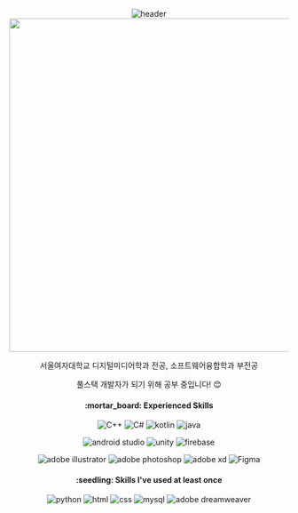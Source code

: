 
<div align="center">

![header](https://capsule-render.vercel.app/api?type=waving&color=B9EBFF&width=700&height=200&section=header&text=Hello,%20I'm%20Inyoung&fontSize=30&animation=fadeIn)
<img src="https://github.com/1ny0ung/1ny0ung/assets/98141439/b59ca3fc-bd30-40c7-b56b-8840084ba35d.gif" width="600" gravity="center"/>
  
서울여자대학교 디지털미디어학과 전공, 소프트웨어융합학과 부전공

풀스택 개발자가 되기 위해 공부 중입니다! :blush: <br>

  <h4> :mortar_board: Experienced Skills</h4>

![C++](https://img.shields.io/badge/C%2B%2B-00599C?style=for-the-badge&logo=c%2B%2B&logoColor=white)
![C#](https://img.shields.io/badge/C%23-239120?style=for-the-badge&logo=c-sharp&logoColor=white)
![kotlin](https://img.shields.io/badge/Kotlin-0095D5?&style=for-the-badge&logo=kotlin&logoColor=white)
![java](https://img.shields.io/badge/Java-ED8B00?style=for-the-badge&logo=openjdk&logoColor=white)


![android studio](https://img.shields.io/badge/android%20studio-3DDC84?style=for-the-badge&logo=androidstudio&logoColor=white)
![unity](https://img.shields.io/badge/Unity-100000?style=for-the-badge&logo=unity&logoColor=white)
![firebase](https://img.shields.io/badge/Firebase-039BE5?style=for-the-badge&logo=Firebase&logoColor=white)

![adobe illustrator](https://img.shields.io/badge/Adobe%20Illustrator-FF9A00?style=for-the-badge&logo=adobe%20illustrator&logoColor=white)
![adobe photoshop](https://img.shields.io/badge/Adobe%20Photoshop-31A8FF?style=for-the-badge&logo=Adobe%20Photoshop&logoColor=black)
![adobe xd](https://img.shields.io/badge/Adobe%20XD-470137?style=for-the-badge&logo=Adobe%20XD&logoColor=#FF61F6)
![Figma](https://img.shields.io/badge/Figma-F24E1E?style=for-the-badge&logo=figma&logoColor=white)

<h4> :seedling: Skills I've used at least once</h4>

![python](https://img.shields.io/badge/Python-3776AB?style=for-the-badge&logo=python&logoColor=white)
![html](https://img.shields.io/badge/HTML-239120?style=for-the-badge&logo=html5&logoColor=white)
![css](https://img.shields.io/badge/CSS-239120?&style=for-the-badge&logo=css3&logoColor=white)
![mysql](https://img.shields.io/badge/MySQL-00000F?style=for-the-badge&logo=mysql&logoColor=white)
![adobe dreamweaver](https://img.shields.io/badge/Adobe%20Dreamweaver-072401?style=for-the-badge&logo=Adobe%20Dreamweaver&logoColor=34F400)
</div>




